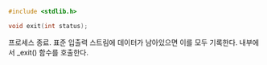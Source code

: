 ```c
#include <stdlib.h>

void exit(int status);
```

프로세스 종료.
표준 입출력 스트림에 데이터가 남아있으면 이를 모두 기록한다.
내부에서 _exit() 함수를 호출한다.